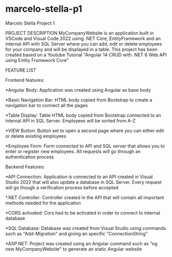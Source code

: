 # marcelo-stella-p1
Marcelo Stella Project 1

PROJECT DESCRIPTION
MyCompanyWebsite is an application built in VSCode and Visual Code 2022 using .NET Core, EntityFramework and an internal API with SQL Server where you can add, edit or delete employees for your company and will be displayed in a table. This project has been created based on a Youtube Tutorial "Angular 14 CRUD with .NET 6 Web API using Entity Framework Core"

FEATURE LIST

Frontend features:

*Angular Body: Application was created using Angular as base body

*Basic Navigation Bar: HTML body copied from Bootstrap to create a navigation bar to connect all the pages

*Table Display: Table HTML body copied from Bootstrap connected to an internal API in SQL Server. Employees will be sorted from A-Z

*VIEW Button: Button set to open a second page where you can either edit or delete existing employees

*Employee Form: Form connected to API and SQL server that allows you to enter or register new employees. All requests will go through an authentication process

Backend Features:

*API Connection: Application is connected to an API created in Visual Studio 2022 that will also update a database in SQL Server. Every request will go though a verification process before accepted

*.NET Controller: Controller created in the API that will contain all important methods needed for the application

*CORS activated: Cors had to be activated in order to connect to internal database

*SQL Database: Database was created from Visual Studio using commands such as "Add-Migration" and giving an specific "ConnectionString"

*ASP.NET: Project was created using an Angular command such as "ng new MyCompanyWebsite" to generate an static Angular website
